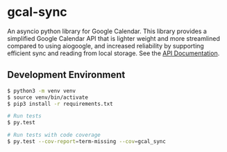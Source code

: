 # gcal-sync

An asyncio python library for Google Calendar. This library provides a simplified
Google Calendar API that is lighter weight and more streamlined compared to using
aiogoogle, and increased reliability by supporting efficient sync and reading
from local storage. See the [API Documentation](https://allenporter.github.io/gcal_sync/).


## Development Environment

```bash
$ python3 -m venv venv
$ source venv/bin/activate
$ pip3 install -r requirements.txt

# Run tests
$ py.test

# Run tests with code coverage
$ py.test --cov-report=term-missing --cov=gcal_sync
```

